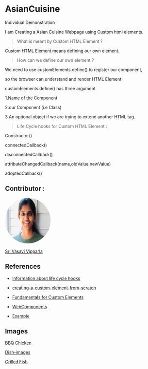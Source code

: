 # AsianCuisine
Individual Demonstration

I am Creating a Asian Cuisine Webpage using Custom html elements.


> What is meant by Custom HTML Element ?

Custom HTML Element means defining our own element.

> How can we define our own element ?

We need to use customElements.define() to register our component,

so the browser can understand and render HTML Element

customElements.define() has three argument 

1.Name of the Component

2.our Component (i.e Class)

3.An optional object if we are trying to extend another HTML tag.

> Life Cycle hooks for Custom HTML Element :

Constructor() 

connectedCallback()

disconnectedCallback()

attributeChangedCallback(name,oldValue,newValue)

adoptedCallback()



## Contributor :

<img src="vasu.png" alt="drawing" width="150" style="border-radius:50%" />

[Sri Vasavi Vipparla](https://github.com/Srivasavi-vipparla)  
  



## References

* [Information about life cycle hooks](https://ultimatecourses.com/blog/lifecycle-hooks-in-web-components) 

* [creating-a-custom-element-from-scratch](https://css-tricks.com/creating-a-custom-element-from-scratch/)

* [Fundamentals for Custom Elements](https://developers.google.com/web/fundamentals/web-components/customelements)

* [WebComponents](https://www.html5rocks.com/en/tutorials/webcomponents/customelements/)

* [Example](https://medium.com/recraftrelic/what-are-html-custom-elements-c6ffea9c4244) 

## Images

[BBQ Chicken](https://www.google.com/search?q=bbq+chicken&rlz=1C1GCEA_enUS914US914&sxsrf=ALeKk03xIUon9Om-7LVEvi3_Lnfm5IWRzA:1603842921492&source=lnms&tbm=isch&sa=X&ved=2ahUKEwjWqPG8_NXsAhUPca0KHdggA7gQ_AUoAnoECAQQBA&biw=1280&bih=578&dpr=1.5#imgrc=LA4gZNnVwp8WIM)

[Dish-images](//food.ndtv.com/lists/10-best-asian-recipes-779077)

[Grilled Fish ](https://www.google.com/search?q=grilled+fish&rlz=1C1GCEA_enUS914US914&sxsrf=ALeKk023kWN6RhLNdwDn8RKUw5PkkFzYPg:1603844465986&source=lnms&tbm=isch&sa=X&ved=2ahUKEwjzx62dgtbsAhXBmq0KHVTUAycQ_AUoAXoECAMQAw&biw=1280&bih=521#imgrc=guwkLhNNTjL6vM)


